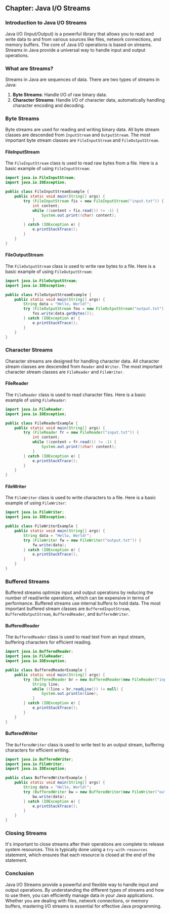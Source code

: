 ## Chapter: Java I/O Streams

### Introduction to Java I/O Streams

Java I/O (Input/Output) is a powerful library that allows you to read and write data to and from various sources like files, network connections, and memory buffers. The core of Java I/O operations is based on streams. Streams in Java provide a universal way to handle input and output operations.

### What are Streams?

Streams in Java are sequences of data. There are two types of streams in Java:

1. **Byte Streams**: Handle I/O of raw binary data.
2. **Character Streams**: Handle I/O of character data, automatically handling character encoding and decoding.

### Byte Streams

Byte streams are used for reading and writing binary data. All byte stream classes are descended from `InputStream` and `OutputStream`. The most important byte stream classes are `FileInputStream` and `FileOutputStream`.

#### FileInputStream

The `FileInputStream` class is used to read raw bytes from a file. Here is a basic example of using `FileInputStream`:

```java
import java.io.FileInputStream;
import java.io.IOException;

public class FileInputStreamExample {
    public static void main(String[] args) {
        try (FileInputStream fis = new FileInputStream("input.txt")) {
            int content;
            while ((content = fis.read()) != -1) {
                System.out.print((char) content);
            }
        } catch (IOException e) {
            e.printStackTrace();
        }
    }
}
```

#### FileOutputStream

The `FileOutputStream` class is used to write raw bytes to a file. Here is a basic example of using `FileOutputStream`:

```java
import java.io.FileOutputStream;
import java.io.IOException;

public class FileOutputStreamExample {
    public static void main(String[] args) {
        String data = "Hello, World!";
        try (FileOutputStream fos = new FileOutputStream("output.txt")) {
            fos.write(data.getBytes());
        } catch (IOException e) {
            e.printStackTrace();
        }
    }
}
```

### Character Streams

Character streams are designed for handling character data. All character stream classes are descended from `Reader` and `Writer`. The most important character stream classes are `FileReader` and `FileWriter`.

#### FileReader

The `FileReader` class is used to read character files. Here is a basic example of using `FileReader`:

```java
import java.io.FileReader;
import java.io.IOException;

public class FileReaderExample {
    public static void main(String[] args) {
        try (FileReader fr = new FileReader("input.txt")) {
            int content;
            while ((content = fr.read()) != -1) {
                System.out.print((char) content);
            }
        } catch (IOException e) {
            e.printStackTrace();
        }
    }
}
```

#### FileWriter

The `FileWriter` class is used to write characters to a file. Here is a basic example of using `FileWriter`:

```java
import java.io.FileWriter;
import java.io.IOException;

public class FileWriterExample {
    public static void main(String[] args) {
        String data = "Hello, World!";
        try (FileWriter fw = new FileWriter("output.txt")) {
            fw.write(data);
        } catch (IOException e) {
            e.printStackTrace();
        }
    }
}
```

### Buffered Streams

Buffered streams optimize input and output operations by reducing the number of read/write operations, which can be expensive in terms of performance. Buffered streams use internal buffers to hold data. The most important buffered stream classes are `BufferedInputStream`, `BufferedOutputStream`, `BufferedReader`, and `BufferedWriter`.

#### BufferedReader

The `BufferedReader` class is used to read text from an input stream, buffering characters for efficient reading.

```java
import java.io.BufferedReader;
import java.io.FileReader;
import java.io.IOException;

public class BufferedReaderExample {
    public static void main(String[] args) {
        try (BufferedReader br = new BufferedReader(new FileReader("input.txt"))) {
            String line;
            while ((line = br.readLine()) != null) {
                System.out.println(line);
            }
        } catch (IOException e) {
            e.printStackTrace();
        }
    }
}
```

#### BufferedWriter

The `BufferedWriter` class is used to write text to an output stream, buffering characters for efficient writing.

```java
import java.io.BufferedWriter;
import java.io.FileWriter;
import java.io.IOException;

public class BufferedWriterExample {
    public static void main(String[] args) {
        String data = "Hello, World!";
        try (BufferedWriter bw = new BufferedWriter(new FileWriter("output.txt"))) {
            bw.write(data);
        } catch (IOException e) {
            e.printStackTrace();
        }
    }
}
```

### Closing Streams

It's important to close streams after their operations are complete to release system resources. This is typically done using a `try-with-resources` statement, which ensures that each resource is closed at the end of the statement.

### Conclusion

Java I/O Streams provide a powerful and flexible way to handle input and output operations. By understanding the different types of streams and how to use them, you can efficiently manage data in your Java applications. Whether you are dealing with files, network connections, or memory buffers, mastering I/O streams is essential for effective Java programming.